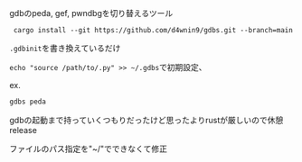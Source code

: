 gdbのpeda, gef, pwndbgを切り替えるツール

```install
 cargo install --git https://github.com/d4wnin9/gdbs.git --branch=main
```

`.gdbinit`を書き換えているだけ

`echo "source /path/to/.py" >> ~/.gdbs`で初期設定、

ex.
```sh
gdbs peda
```


gdbの起動まで持っていくつもりだったけど思ったよりrustが厳しいので休憩release

ファイルのパス指定を"~/"でできなくて修正